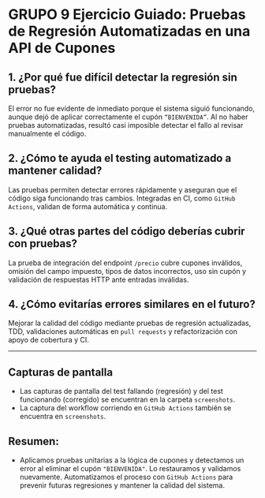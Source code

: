 # GRUPO 9 Ejercicio Guiado: Pruebas de Regresión Automatizadas en una API de Cupones

## 1. ¿Por qué fue difícil detectar la regresión sin pruebas?

El error no fue evidente de inmediato porque el sistema siguió funcionando, aunque dejó de aplicar correctamente el cupón `“BIENVENIDA”`. Al no haber pruebas automatizadas, resultó casi imposible detectar el fallo al revisar manualmente el código.

## 2. ¿Cómo te ayuda el testing automatizado a mantener calidad?

Las pruebas permiten detectar errores rápidamente y aseguran que el código siga funcionando tras cambios. Integradas en CI, como `GitHub Actions`, validan de forma automática y continua.

## 3. ¿Qué otras partes del código deberías cubrir con pruebas?

La prueba de integración del endpoint `/precio` cubre cupones inválidos, omisión del campo impuesto, tipos de datos incorrectos, uso sin cupón y validación de respuestas HTTP ante entradas inválidas.

## 4. ¿Cómo evitarías errores similares en el futuro?

Mejorar la calidad del código mediante pruebas de regresión actualizadas, TDD, validaciones automáticas en `pull requests` y refactorización con apoyo de cobertura y CI.

----------------

## Capturas de pantalla
- Las capturas de pantalla del test fallando (regresión) y del test funcionando 
(corregido) se encuentran en la carpeta `screenshots`.
- La captura del workflow corriendo en `GitHub Actions` también se encuentra en `screenshots`.

## Resumen:
- Aplicamos pruebas unitarias a la lógica de cupones y detectamos un error al eliminar el cupón `"BIENVENIDA"`. Lo restauramos y validamos nuevamente. Automatizamos el proceso con `GitHub Actions` para prevenir futuras regresiones y mantener la calidad del sistema.